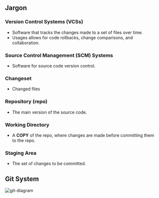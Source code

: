 ## Jargon
### Version Control Systems (VCSs)
- Software that tracks the changes made to a set of files over time.
- Usages allows for code rollbacks, change comparisons, and collaboration.

### Source Control Management (SCM) Systems
- Software for source code version control.

### Changeset
- Changed files

### Repository (repo)
- The main version of the source code.

### Working Directory
- A **COPY** of the repo, where changes are made before committing them to the repo.

### Staging Area
- The set of changes to be committed. 

## Git System

![git-diagram](https://github.com/liuandy1207/notes/assets/72530429/24e9079d-8946-4677-8c72-ef1674be29c2)


